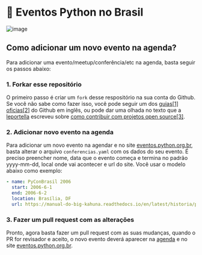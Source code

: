 # 📅 Eventos Python no Brasil

![image](https://cnet3.cbsistatic.com/hub/i/r/2015/10/20/918344b1-977b-468f-9958-7bdc59cfe90f/thumbnail/770x433/08ea2bb4a2fc7421821cf22d37871dcf/back-to-the-future-time-circuit-board.jpg)

## Como adicionar um novo evento na agenda?

Para adicionar uma evento/meetup/conferência/etc na agenda, basta seguir os passos abaixo:

### 1. Forkar esse repositório

O primeiro passo é criar um `fork` desse respositório na sua conta do Github. Se você não sabe como fazer isso, você pode seguir um dos [guias[1]](https://help.github.com/articles/fork-a-repo/) [oficias[2]](https://guides.github.com/activities/forking/) do Github em inglês, ou pode dar uma olhada no texto que a [leportella](http://leportella.com) escreveu sobre [como contribuir com projetos open source[3]](http://leportella.com/pt-br/2017/04/17/como-contribuir-com-open-source.html).

### 2. Adicionar novo evento na agenda

Para adicionar um novo evento na agendar e no site [eventos.python.org.br](https://eventos.python.org.br), basta alterar o arquivo `conferencias.yaml` com os dados do seu evento. É preciso preencher nome, data que o evento começa e termina no padrão yyyy-mm-dd, local onde vai acontecer e url do site. Você usar o modelo abaixo como exemplo:

```yaml
- name: PyConBrasil 2006
  start: 2006-6-1
  end: 2006-6-2
  location: Brasília, DF
  url: https://manual-do-big-kahuna.readthedocs.io/en/latest/historia/pyconbrasil2.html
```

### 3. Fazer um pull request com as alterações

Pronto, agora basta fazer um pull request com as suas mudanças, quando o PR for revisador e aceito, o novo evento deverá aparecer na [agenda](https://calendar.google.com/calendar/embed?src=rougeth.com_5a9t9ilqlfumkopl3nlmmkq9kk%40group.calendar.google.com&ctz=America%2FSao_Paulo) e no site [eventos.python.org.br](https://eventos.python.org.br).

